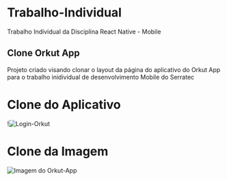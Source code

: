 # Trabalho-Individual
Trabalho Individual da Disciplina React Native - Mobile

## Clone Orkut App ##
Projeto criado visando clonar o layout da página do aplicativo do Orkut App para o trabalho inidividual de desenvolvimento Mobile do Serratec

# Clone do Aplicativo #

!![Login-Orkut](https://github.com/cassio-penha/Trabalho-Individual/assets/162381081/68e83f22-e870-443c-93f6-178fe66d5a94)

# Clone da Imagem #

![Imagem do Orkut-App](https://github.com/cassio-penha/Trabalho-Individual/assets/162381081/836a02a4-df7f-4d87-99f7-eec98f294fb1)
